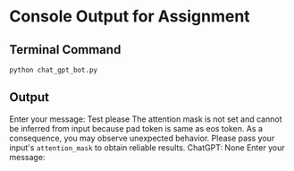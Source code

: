 # Console Output for Assignment

## Terminal Command
`python chat_gpt_bot.py`

## Output
Enter your message: Test please
The attention mask is not set and cannot be inferred from input because pad token is same as eos token. As a consequence, you may observe unexpected behavior. Please pass your input's `attention_mask` to obtain reliable results.
ChatGPT: None
Enter your message: 